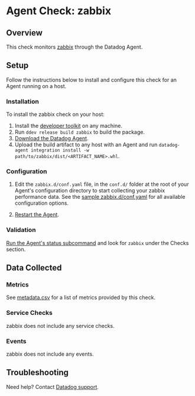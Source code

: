 # Agent Check: zabbix

## Overview

This check monitors [zabbix][1] through the Datadog Agent.

## Setup

Follow the instructions below to install and configure this check for an Agent running on a host.

### Installation

To install the zabbix check on your host:

1. Install the [developer toolkit](https://docs.datadoghq.com/developers/integrations/new_check_howto/#developer-toolkit) on any machine.
2. Run `ddev release build zabbix` to build the package.
3. [Download the Datadog Agent](https://app.datadoghq.com/account/settings#agent).
4. Upload the build artifact to any host with an Agent and run `datadog-agent integration install -w path/to/zabbix/dist/<ARTIFACT_NAME>.whl`.

### Configuration

1. Edit the `zabbix.d/conf.yaml` file, in the `conf.d/` folder at the root of your Agent's configuration directory to start collecting your zabbix performance data. See the [sample zabbix.d/conf.yaml][2] for all available configuration options.

2. [Restart the Agent][3].

### Validation

[Run the Agent's status subcommand][4] and look for `zabbix` under the Checks section.

## Data Collected

### Metrics

See [metadata.csv][5] for a list of metrics provided by this check.

### Service Checks

zabbix does not include any service checks.

### Events

zabbix does not include any events.

## Troubleshooting

Need help? Contact [Datadog support][6].

[1]: https://www.zabbix.com/
[2]: https://github.com/DataDog/integrations-extras/blob/master/zabbix/datadog_checks/zabbix/data/conf.yaml.example
[3]: https://docs.datadoghq.com/agent/guide/agent-commands/#start-stop-and-restart-the-agent
[4]: https://docs.datadoghq.com/agent/guide/agent-commands/#agent-status-and-information
[5]: https://github.com/DataDog/integrations-extras/blob/master/zabbix/metadata.csv
[6]: https://docs.datadoghq.com/help/
